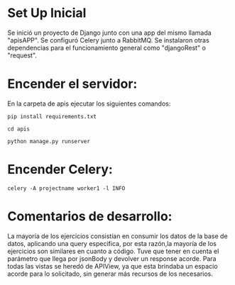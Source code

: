 # Set Up Inicial
   Se inició un proyecto de Django junto con una app del mismo llamada "apisAPP".
   Se configuró Celery junto a RabbitMQ.
   Se instalaron otras dependencias para el funcionamiento general como "djangoRest" o "request".



# Encender el servidor:
   En la carpeta de apis ejecutar los siguientes comandos:

    pip install requirements.txt
   
    cd apis
   
    python manage.py runserver
   
   
# Encender Celery:
   ```celery -A projectname worker1 -l INFO```



# Comentarios de desarrollo:
   La mayoría de los ejercicios consistían en consumir los datos de la base de datos, aplicando una query especifica, por esta razón,la mayoría de los ejercicios son similares en cuanto a código. Tuve que tener en cuenta el parámetro que llega por jsonBody y devolver un response acorde.
    Para todas las vistas se heredó de APIView, ya que esta brindaba un espacio acorde para lo solicitado, sin generar más recursos de los necesarios.
    
